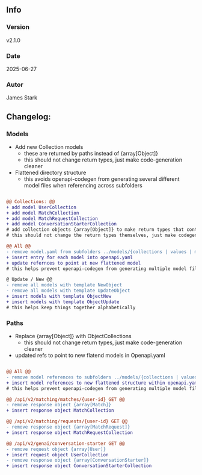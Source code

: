 ## Info
### Version
v2.1.0
### Date
2025-06-27
### Autor
James Stark
## Changelog:

### Models
- Add new Collection models
    - these are returned by paths instead of {array[Object]}
    - this should not change return types, just make code-generation cleaner
- Flattened directory structure
    - this avoids openapi-codegen from generating several different model files when referencing across subfolders

``` diff

@@ Collections: @@
+ add model UserCollection
+ add model MatchCollection
+ add model MatchRequestCollection
+ add model ConversationStarterCollection
# add collection objects {array[Object]} to make return types that contain several objects cleaner
# this should not change the return types themselves, just make codegen cleaner

@@ All @@
- remove model.yaml from subfolders ../models/{collections | values | masks | objects}/model
+ insert entry for each model into openapi.yaml
+ update refernces to point at new flattened model
# this helps prevent openapi-codegen from generating multiple model files for each relative path

@ Update / New @@
- remove all models with template NewObject
- remove all models with template UpdateObject
+ insert models with template ObjectNew
+ insert models with template ObjectUpdate
# this helps keep things together alphabetically

```

### Paths
- Replace {array[Object]} with ObjectCollections
    - this should not change return types, just make code-generation cleaner
- updated refs to point to new flatend models in Openapi.yaml

``` diff

@@ All @@
- remove model references to subfolders ../models/{collections | values | masks | objects}/model
+ insert model references to new flattened structure within openapi.yaml
# this helps prevent openapi-codegen from generating multiple model files for each relative path

@@ /api/v2/matching/matches/{user-id} GET @@
- remove response object {array[Match]}
+ insert response object MatchCollection

@@ /api/v2/matching/requests/{user-id} GET @@
- remove response object {array[MatchRequest]}
+ insert response object MatchRequestCollection

@@ /api/v2/genai/conversation-starter GET @@
- remove request object {array[User]}
+ insert request object UserCollection
- remove response object {array[ConversationStarter]}
+ insert response object ConversationStarterCollection


```
